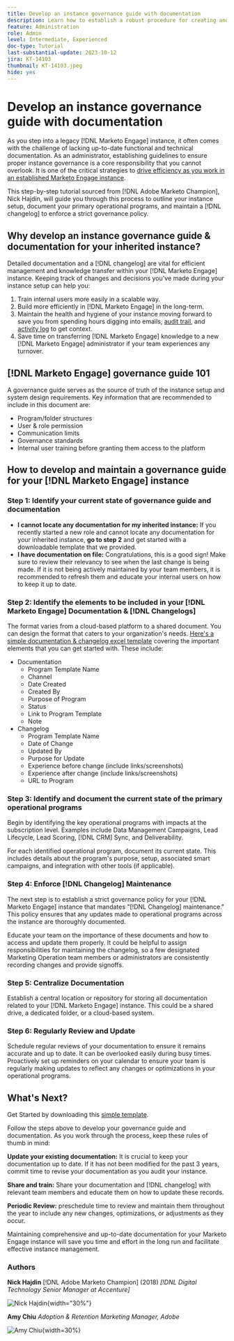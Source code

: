 ```yaml
---
title: Develop an instance governance guide with documentation
description: Learn how to establish a robust procedure for creating and maintaining documentation and changelog for your Marketo Engage instance. This will not only save time for your team's knowledge sharing but also enhance the health and efficiency of your instance.
feature: Administration
role: Admin
level: Intermediate, Experienced
doc-type: Tutorial
last-substantial-update: 2023-10-12
jira: KT-14103
thumbnail: KT-14103.jpeg
hide: yes
---
```


# Develop an instance governance guide with documentation

As you step into a legacy [!DNL Marketo Engage] instance, it often comes with the challenge of lacking up-to-date functional and technical documentation. As an administrator, establishing guidelines to ensure proper instance governance is a core responsibility that you cannot overlook. It is one of the critical strategies to [drive efficiency as you work in an established Marketo Engage instance](https://nation.marketo.com/t5/champion-program-blogs/3-tips-to-increase-your-efficiency-in-an-inherited-instance/ba-p/247582). 

This step-by-step tutorial sourced from [!DNL Adobe Marketo Champion], Nick Hajdin, will guide you through this process to outline your instance setup, document your primary operational programs, and maintain a [!DNL changelog] to enforce a strict governance policy. 

## Why develop an instance governance guide & documentation for your inherited instance? 

Detailed documentation and a [!DNL changelog] are vital for efficient management and knowledge transfer within your [!DNL Marketo Engage] instance. Keeping track of changes and decisions you've made during your instance setup can help you: 

1. Train internal users more easily in a scalable way. 
2. Build more efficiently in [!DNL Marketo Engage] in the long-term. 
3. Maintain the health and hygiene of your instance moving forward to save you from spending hours digging into emails, [audit trail](https://experienceleague.adobe.com/docs/marketo/using/product-docs/administration/audit-trail/audit-trail-overview.html), and [activity log](https://experienceleague.adobe.com/docs/marketo/using/product-docs/core-marketo-concepts/smart-lists-and-static-lists/managing-people-in-smart-lists/locate-the-activity-log-for-a-person.html) to get context.
4. Save time on transferring [!DNL Marketo Engage] knowledge to a new [!DNL Marketo Engage] administrator if your team experiences any turnover. 

## [!DNL Marketo Engage] governance guide 101 

A governance guide serves as the source of truth of the instance setup and system design requirements. Key information that are recommended to include in this document are:

* Program/folder structures 
* User & role permission 
* Communication limits 
* Governance standards 
* Internal user training before granting them access to the platform 

## How to develop and maintain a governance guide for your [!DNL Marketo Engage] instance

### Step 1: Identify your current state of governance guide and documentation

* **I cannot locate any documentation for my inherited instance:** If you recently started a new role and cannot locate any documentation for your inherited instance, **go to step 2** and get started with a downloadable template that we provided. 
* **I have documentation on file:** Congratulations, this is a good sign! Make sure to review their relevancy to see when the last change is being made. If it is not being actively maintained by your team members, it is recommended to refresh them and educate your internal users on how to keep it up to date.   

### Step 2: Identify the elements to be included in your [!DNL Marketo Engage] Documentation & [!DNL Changelogs]

The format varies from a cloud-based platform to a shared document. You can design the format that caters to your organization's needs. [Here's a simple documentation & changelog excel template](/help/tutorial-inherited-instance/_assets/downloads/Adobe_Marketo_Engage_Inherited_Instance_Documentation-Changlog.xlsx) covering the important elements that you can get started with. These include:  

* Documentation
  * Program Template Name 
  * Channel 
  * Date Created 
  * Created By 
  * Purpose of Program 
  * Status 
  * Link to Program Template
  * Note
* Changelog
  * Program Template Name 
  * Date of Change 
  * Updated By 
  * Purpose for Update 
  * Experience before change (include links/screenshots) 
  * Experience after change (include links/screenshots) 
  * URL to Program

### Step 3: Identify and document the current state of the primary operational programs

Begin by identifying the key operational programs with impacts at the subscription level. Examples include Data Management Campaigns, Lead Lifecycle, Lead Scoring, [!DNL CRM] Sync, and Deliverability.

For each identified operational program, document its current state. This includes details about the program's purpose, setup, associated smart campaigns, and integration with other tools (if applicable).

### Step 4: Enforce [!DNL Changelog] Maintenance

The next step is to establish a strict governance policy for your [!DNL Marketo Engage] instance that mandates "[!DNL Changelog] maintenance." This policy ensures that any updates made to operational programs across the instance are thoroughly documented.

Educate your team on the importance of these documents and how to access and update them properly. It could be helpful to assign responsibilities for maintaining the changelog, so a few designated Marketing Operation team members or administrators are consistently recording changes and provide signoffs.  

### Step 5: Centralize Documentation

Establish a central location or repository for storing all documentation related to your [!DNL Marketo Engage] instance. This could be a shared drive, a dedicated folder, or a cloud-based system.  

### Step 6: Regularly Review and Update 

Schedule regular reviews of your documentation to ensure it remains accurate and up to date. It can be overlooked easily during busy times. Proactively set up reminders on your calendar to ensure your team is regularly making updates to reflect any changes or optimizations in your operational programs.

## What's Next?

Get Started by downloading this [simple template](/help/tutorial-inherited-instance/_assets/downloads/Adobe_Marketo_Engage_Inherited_Instance_Documentation-Changlog.xlsx). 

Follow the steps above to develop your governance guide and documentation. As you work through the process, keep these rules of thumb in mind:  

**Update your existing documentation:** 
It is crucial to keep your documentation up to date. If it has not been modified for the past 3 years, commit time to revise your documentation as you audit your instance.  

**Share and train:** 
Share your documentation and [!DNL changelog] with relevant team members and educate them on how to update these records.

**Periodic Review:** preschedule time to review and maintain them throughout the year to include any new changes, optimizations, or adjustments as they occur. 

Maintaining comprehensive and up-to-date documentation for your Marketo Engage instance will save you time and effort in the long run and facilitate effective instance management.  

### Authors

**Nick Hajdin**
[!DNL Adobe Marketo Champion] (2018)
*[!DNL Digital Technology Senior Manager at Accenture]*

![Nick Hajdin](/help/tutorial-inherited-instance/_assets/authors/Customer_Author_Nicholas_Hajdin.png){width="30%"}

**Amy Chiu**
*Adoption & Retention Marketing Manager, Adobe*

![Amy Chiu](/help/tutorial-inherited-instance/_assets/authors/Adobe_Author_Amy_Chiu.png){width=30%}
